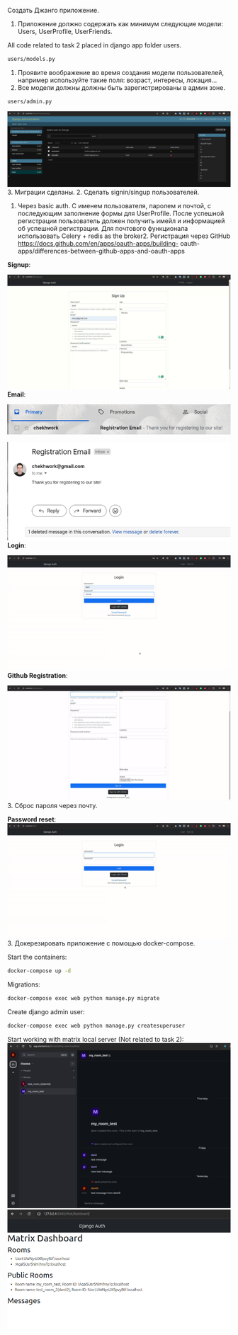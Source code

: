 Создать Джанго приложение.
1. Приложение должно содержать как минимум следующие модели: Users,
UserProfile, UserFriends.

All code related to task 2 placed in django app folder users.
```bash
users/models.py
```
1. Проявите воображение во время создания модели пользователей,
например используйте такие поля: возраст, интересы, локация...
2. Все модели должны должны быть зарегистрированы в админ зоне.
```bash
users/admin.py
```
![adminzone](readme_images/u1_models_admin_panel.png)
3. Миграции сделаны.
2. Сделать signin/singup пользователей.
1. Через basic auth. C именем пользователя, паролем и почтой, с последующим
заполнение формы для UserProfile. После успешной регистрации пользователь
должен получить имейл и информацией об успешной регистрации. Для
почтового функционала использовать Celery + redis as the broker2. Регистрация через GitHub https://docs.github.com/en/apps/oauth-apps/building-
oauth-apps/differences-between-github-apps-and-oauth-apps

**Signup**:

![signup](readme_images/u2_signup.gif)
**Email**:

![email](readme_images/u3_email_registration_1.png)

![email](readme_images/u4_email_registration_2.png)
**Login**:

![login](readme_images/u5_login.gif)
**Github Registration**:

![github](readme_images/u6_login_github.gif)
3. Сброс пароля через почту.

**Password reset**:
![passreset](readme_images/u7_password_reset.gif)
3. Докерезировать приложение с помощью docker-compose.

Start the containers:
```bash
docker-compose up -d
```
Migrations:
```bash
docker-compose exec web python manage.py migrate
```
Create django admin user:
```bash
docker-compose exec web python manage.py createsuperuser
```
Start working with matrix local server (Not related to task 2):
![element](readme_images/u8_local_server_element.png)
![matrixapi](readme_images/u9_local_matrix_rooms.png)
